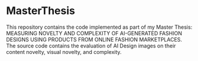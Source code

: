 # MasterThesis

This repository contains the code implemented as part of my Master Thesis: MEASURING NOVELTY AND COMPLEXITY OF AI-GENERATED FASHION DESIGNS USING PRODUCTS FROM ONLINE FASHION MARKETPLACES.
The source code contains the evaluation of AI Design images on their content novelty, visual novelty, and complexity.
